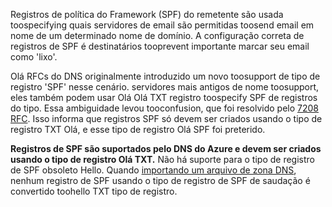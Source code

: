 Registros de política do Framework (SPF) do remetente são usada toospecifying quais servidores de email são permitidas toosend email em nome de um determinado nome de domínio.  A configuração correta de registros de SPF é destinatários tooprevent importante marcar seu email como 'lixo'.

Olá RFCs do DNS originalmente introduzido um novo toosupport de tipo de registro 'SPF' nesse cenário. servidores mais antigos de nome toosupport, eles também podem usar Olá Olá TXT registro toospecify SPF de registros do tipo.  Essa ambiguidade levou tooconfusion, que foi resolvido pelo [7208 RFC](http://tools.ietf.org/html/rfc7208#section-3.1).  Isso informa que registros SPF só devem ser criados usando o tipo de registro TXT Olá, e esse tipo de registro Olá SPF foi preterido.

**Registros de SPF são suportados pelo DNS do Azure e devem ser criados usando o tipo de registro Olá TXT.** Não há suporte para o tipo de registro de SPF obsoleto Hello. Quando [importando um arquivo de zona DNS](../articles/dns/dns-import-export.md), nenhum registro de SPF usando o tipo de registro de SPF de saudação é convertido toohello TXT tipo de registro.
